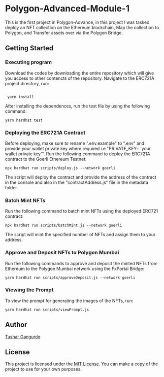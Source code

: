 # Polygon-Advanced-Module-1

This is the first project in Polygon-Advance, in this project I was tasked deploy an NFT collection on the Ethereum blockchain, Map the collection to Polygon, and Transfer assets over via the Polygon Bridge.

## Getting Started

### Executing program

Download the codes by downloading the entire repository which will give you access to other contencts of the repository. Navigate to the ERC721A project directory,  run:

```shell

 yarn install

```

After installing the dependences, run the test file by using the following command:

```shell
yarn hardhat test
```

### Deploying the ERC721A Contract

Before deploying, make sure to rename ".env.example" to ".env" and provide your wallet private key where required i.e "PRIVATE_KEY= 'your wallet private key'". Run the following command to deploy the ERC721A contract to the Goerli Ethereum Testnet:

``` shell
npx hardhat run scripts/deploy.js --network goerli 
```

The script will deploy the contract and provide the address of the contract in the console and also in the "contractAddress.js" file in the metadata folder.

### Batch Mint NFTs

Run the following command to batch mint NFTs using the deployed ERC721 contract:

``` shell
npx hardhat run scripts/batchMint.js --network goerli
```

The script will mint the specified number of NFTs and assign them to your address.

### Approve and Deposit NFTs to Polygon Mumbai

Run the following commands to approve and deposit the minted NFTs from Ethereum to the Polygon Mumbai network using the FxPortal Bridge:

```shell
yarn hardhat run scripts/approveDeposit.js --network goerli
```

### Viewing the Prompt

To view the prompt for generating the images of the NFTs, run:

```shell
yarn hardhat run scripts/viewPrompt.js
```

## Author

[Tushar Gangurde](https://github.com/Tushar282002)

## License

This project is licensed under the [MIT License](LICENSE).
You can make a copy of the project to use for your own purposes.
